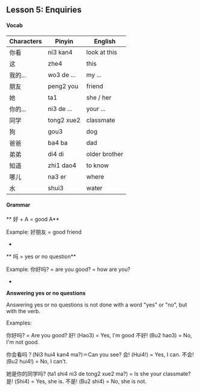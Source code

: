 ## Lesson 5: Enquiries

#### Vocab

| Characters | Pinyin | English |
-------------|--------|----------
你看 | ni3 kan4 | look at this
这 | zhe4 | this
我的... | wo3 de ... | my ...
朋友 | peng2 you | friend
她 | ta1 | she / her
你的... | ni3 de ... | your ...
同学 | tong2 xue2 | classmate
狗 | gou3 | dog
爸爸 | ba4 ba | dad
弟弟 | di4 di | older brother
知道 | zhi1 dao4 | to know
哪儿 | na3 er | where
水 | shui3 | water


#### Grammar

** 好 + A = good A**

Example: 好朋友 = good friend

-

** 吗 = yes or no question**

Example: 你好吗? = are you good? = how are you?

-

**Answering yes or no questions**

Answering yes or no questions is not done with a word "yes" or "no", but with the verb.

Examples:

你好吗? = Are you good?
好! (Hao3) = Yes, I'm good
不好! (Bu2 hao3) = No, I'm not good.

你会看吗？(Ni3 hui4 kan4 ma?)＝Can you see?
会! (Hui4!) = Yes, I can.
不会! (Bu2 hui4!) = No, I can't.

她是你的同学吗? (ta1 shi4 ni3 de tong2 xue2 ma?) = Is she your classmate?
是! (Shi4) = Yes, she is.
不是! (Bu2 shi4) = No, she is not.
